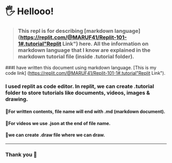 # 🖐️ Hellooo!

> ###  This repl is for describing [markdown language](https://replit.com/@MARUF41/Replit-101-1#.tutorial"Replit Link") here. All the information on markdown language that I know are explained in the markdown tutorial file (inside \.tutorial folder). 
> 
###I have written this document using markdown language. [This is my code link] (https://replit.com/@MARUF41/Replit-101-1#.tutorial"Replit Link").


### I used replit as code editor. In replit,  we can create \.tutorial folder to store tutorials like documents, videos, images & drawing. 


#### 🤜For written contents, file name will end with \.md (markdown document).

#### 🤜For videos we use \.json at the end of file name.

#### 🤜we can create \.draw file where we can draw.


---
### Thank you 🙂

